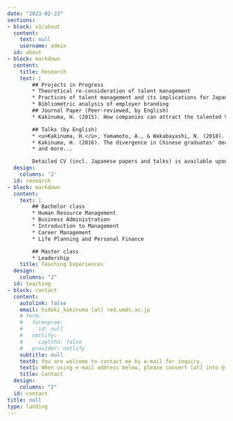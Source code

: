 ```yaml
---
date: "2023-02-23"
sections:
- block: v1/about
  content:
    text: null
    username: admin
  id: about
- block: markdown
  content:
    title: Research
    text: |
        ## Projects in Progress
        * Theoretical re-consideration of talent management
        * Practices of talent management and its implications for Japanese companies
        * Bibliometric analysis of employer branding
        ## Journal Paper (Peer-reviewed, by English)
        * Kakinuma, H. (2015). How companies can attract the talented Vietnamese graduates? An experimental-designed investigation. _International Journal of Business and Management_, _10_ (2), pp.31-40.

        ## Talks (by English)
        * <u>Kakinuma, H.</u>, Yamamoto, A., & Wakabayashi, N. (2018). How can we get long-stay reservation from new employees? An exploratory analysis of employee retention in the lodging industry in Kyoto. Paper Presented at the 16th APacCHRIE Conference. [Sun Yat-Sen University, Guanzhou, China]
        * Kakinuma, H. (2016). The divergence in Chinese graduates' decision criteria for job choice: An experiemental-designed investigation. Paper Presented at Management Theory and Practice Conference. [Kyoto University, Kyoto, Japan]
        * and more...

        Detailed CV (incl. Japanese papers and talks) is available upon request.
  design:
    columns: '2'
  id: research
- block: markdown
  content:
    text: |
        ## Bachelor class
        * Human Resource Management
        * Business Administration
        * Introduction to Management
        * Career Management
        * Life Planning and Personal Finance

        ## Master class
        * Leadership
    title: Teaching Experiences
  design:
    columns: "2"
  id: teaching
- block: contact
  content:
    autolink: false
    email: hideki_kakinuma [at] red.umds.ac.jp
    # form:
    #   formspree:
    #     id: null
    #   netlify:
    #     captcha: false
    #   provider: netlify
    subtitle: null
    text0: You are welcome to contact me by e-mail for inquiry.
    text1: When using e-mail address below, please convert [at] into @.
    title: Contact
  design:
    columns: "2"
  id: contact
title: null
type: landing
---
```

